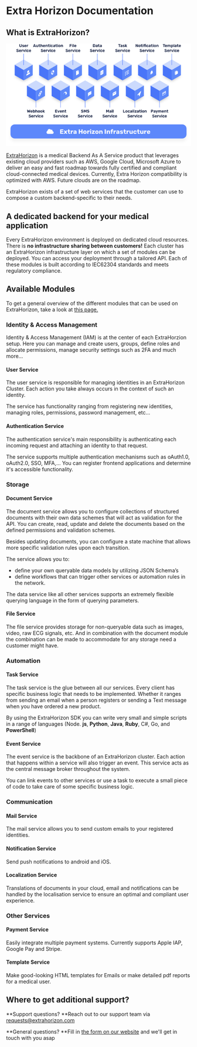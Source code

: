 # Extra Horizon Documentation

## What is ExtraHorizon?

![](<.gitbook/assets/Extra Horizon Overview 2.png>)

[ExtraHorizon](https://www.extrahorizon.com/medical-cloud-backend) is a medical Backend As A Service product that leverages existing cloud providers such as AWS, Google Cloud, Microsoft Azure to deliver an easy and fast roadmap towards fully certified and compliant cloud-connected medical devices. Currently, Extra Horizon compatibility is optimized with AWS. Future clouds are on the roadmap.

ExtraHorizon exists of a set of web services that the customer can use to compose a custom backend-specific to their needs.

## A dedicated backend for your medical application

Every ExtraHorizon environment is deployed on dedicated cloud resources. There is **no infrastructure sharing between customers!** Each cluster has an ExtraHorizon infrastructure layer on which a set of modules can be deployed. You can access your deployment through a tailored API. Each of these modules is built according to IEC62304 standards and meets regulatory compliance.

## Available Modules

To get a general overview of the different modules that can be used on ExtraHorizon, take a look at [this page.](https://www.extrahorizon.com/cloud-services)

### Identity & Access Management <a href="identity-and-access-management" id="identity-and-access-management"></a>

Identity & Access Management (IAM) is at the center of each ExtraHorzion setup. Here you can manage and create users, groups, define roles and allocate permissions, manage security settings such as 2FA and much more…

#### User Service <a href="user-service" id="user-service"></a>

The user service is responsible for managing identities in an ExtraHorizon Cluster. Each action you take always occurs in the context of such an identity.

The service has functionality ranging from registering new identities, managing roles, permissions, password management, etc…

#### Authentication Service <a href="authentication-service" id="authentication-service"></a>

The authentication service's main responsibility is authenticating each incoming request and attaching an identity to that request.

The service supports multiple authentication mechanisms such as oAuth1.0, oAuth2.0, SSO, MFA,… You can register frontend applications and determine it's accessible functionality.

### Storage <a href="storage" id="storage"></a>

#### Document Service <a href="document-service" id="document-service"></a>

The document service allows you to configure collections of structured documents with their own data schemes that will act as validation for the API. You can create, read, update and delete the documents based on the defined permissions and validation schemes.

Besides updating documents, you can configure a state machine that allows more specific validation rules upon each transition.

The service allows you to:

* define your own queryable data models by utilizing JSON Schema’s
* define workflows that can trigger other services or automation rules in the network.&#x20;

The data service like all other services supports an extremely flexible querying language in the form of querying parameters.

#### File Service <a href="file-service" id="file-service"></a>

The file service provides storage for non-queryable data such as images, video, raw ECG signals, etc. And in combination with the document module the combination can be made to accommodate for any storage need a customer might have.

### Automation <a href="automation" id="automation"></a>

#### Task Service <a href="task-service" id="task-service"></a>

The task service is the glue between all our services. Every client has specific business logic that needs to be implemented. Whether it ranges from sending an email when a person registers or sending a Text message when you have ordered a new product.

By using the ExtraHorizon SDK you can write very small and simple scripts in a range of languages (Node. **js**, **Python**, **Java**, **Ruby**, C#, Go, and **PowerShell**)

#### Event Service <a href="event-service" id="event-service"></a>

The event service is the backbone of an ExtraHorizon cluster. Each action that happens within a service will also trigger an event. This service acts as the central message broker throughout the system.

You can link events to other services or use a task to execute a small piece of code to take care of some specific business logic.

### Communication <a href="communication" id="communication"></a>

#### Mail Service <a href="mail-service" id="mail-service"></a>

The mail service allows you to send custom emails to your registered identities.

#### Notification Service <a href="notification-service" id="notification-service"></a>

Send push notifications to android and iOS.

#### Localization Service <a href="localisation-service" id="localisation-service"></a>

Translations of documents in your cloud, email and notifications can be handled by the localisation service to ensure an optimal and compliant user experience.

### Other Services <a href="other-services" id="other-services"></a>

#### Payment Service <a href="payment-service" id="payment-service"></a>

Easily integrate multiple payment systems. Currently supports Apple IAP, Google Pay and Stripe.

#### Template Service <a href="template-service" id="template-service"></a>

Make good-looking HTML templates for Emails or make detailed pdf reports for a medical user.

## Where to get additional support?

**Support questions? **Reach out to our support team via [requests@extrahorizon.com](mailto:requests@extrahorizon.com)&#x20;

**General questions? **Fill in [the form on our website](https://www.extrahorizon.com/contact) and we'll get in touch with you asap

